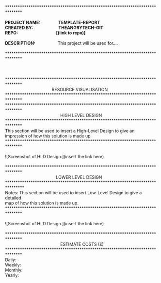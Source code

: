 *******************************************************************************<br>
<br>
<b>PROJECT NAME:&emsp;&emsp;&emsp;&emsp;&nbsp;TEMPLATE-REPORT<br>
CREATED BY:&emsp;&emsp;&emsp;&emsp;&emsp;&emsp;THEANGRYTECH-GIT<br>
REPO:&emsp;&emsp;&emsp;&emsp;&emsp;&emsp;&emsp;&emsp;&emsp;[(link to repo)]<br><br>
DESCRIPTION:</b>&emsp;&emsp;&emsp;&emsp;&emsp;&nbsp;This project will be used for....<br>
<br>
*******************************************************************************<br>
<br>
<br>
<br>
*******************************************************************************<br>
&emsp;&emsp;&emsp;&emsp;&emsp;&emsp;&emsp;&emsp;&emsp;&emsp;&emsp;RESOURCE VISUALISATION<br>
*******************************************************************************<br>
*******************************************************************************<br>
&emsp;&emsp;&emsp;&emsp;&emsp;&emsp;&emsp;&emsp;&emsp;&emsp;&emsp;&emsp;&emsp;HIGH LEVEL DESIGN<br>
*******************************************************************************<br>
This section will be used to insert a High-Level Design to give an<br>
impression of how this solution is made up.<br>
*******************************************************************************<br>
<br>
![Screenshot of HLD Design.](insert the link here)<br>
<br>
*******************************************************************************<br>
&emsp;&emsp;&emsp;&emsp;&emsp;&emsp;&emsp;&emsp;&emsp;&emsp;&emsp;&emsp;LOWER LEVEL DESIGN<br>
********************************************************************************<br>
Notes: This section will be used to insert Low-Level Design to give a detailed<br>
map of how this solution is made up.<br>
*******************************************************************************<br>
<br>
![Screenshot of HLD Design.](insert the link here)<br>
<br>
*******************************************************************************<br>
&emsp;&emsp;&emsp;&emsp;&emsp;&emsp;&emsp;&emsp;&emsp;&emsp;&emsp;&emsp;&emsp;ESTIMATE COSTS (£)<br>
*******************************************************************************<br>
Daily:&emsp;<br>
Weekly:&emsp;<br>
Monthly:&emsp;<br>
Yearly:&emsp;<br>

